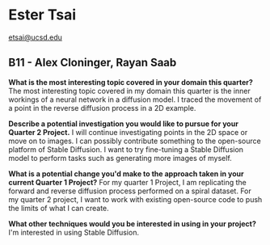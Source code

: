 # Ester Tsai
etsai@ucsd.edu

## B11 - Alex Cloninger, Rayan Saab

**What is the most interesting topic covered in your domain this quarter?**
The most interesting topic covered in my domain this quarter is the inner workings of a neural network in a diffusion model. I traced the movement of a point in the reverse diffusion process in a 2D example.

**Describe a potential investigation you would like to pursue for your Quarter 2 Project.**
I will continue investigating points in the 2D space or move on to images. I can possibly contribute something to the open-source platform of Stable Diffusion. I want to try fine-tuning a Stable Diffusion model to perform tasks such as generating more images of myself. 

**What is a potential change you'd make to the approach taken in your current Quarter 1 Project?**
For my quarter 1 Project, I am replicating the forward and reverse diffusion process performed on a spiral dataset. For my quarter 2 project, I want to work with existing open-source code to push the limits of what I can create.

**What other techniques would you be interested in using in your project?**
I'm interested in using Stable Diffusion. 

